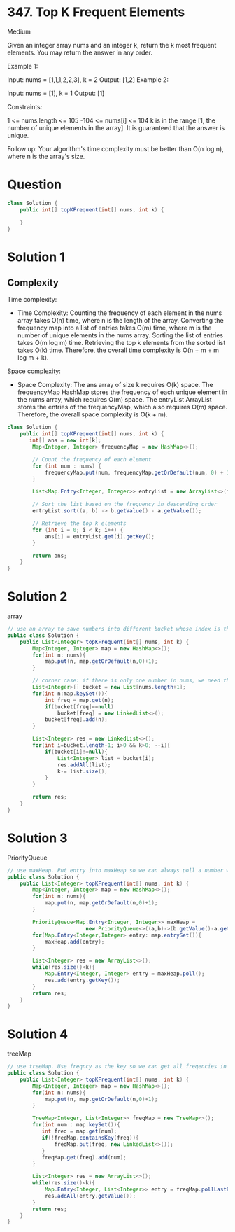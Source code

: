 # 347. Top K Frequent Elements

Medium

Given an integer array nums and an integer k, return the k most frequent elements. You may return the answer in any order.

Example 1:

Input: nums = [1,1,1,2,2,3], k = 2
Output: [1,2]
Example 2:

Input: nums = [1], k = 1
Output: [1]

Constraints:

1 <= nums.length <= 105
-104 <= nums[i] <= 104
k is in the range [1, the number of unique elements in the array].
It is guaranteed that the answer is unique.

Follow up: Your algorithm's time complexity must be better than O(n log n), where n is the array's size.

# Question

```java
class Solution {
    public int[] topKFrequent(int[] nums, int k) {

    }
}
```

# Solution 1

## Complexity

Time complexity:

- Time Complexity:
  Counting the frequency of each element in the nums array takes O(n) time, where n is the length of the array.
  Converting the frequency map into a list of entries takes O(m) time, where m is the number of unique elements in the nums array.
  Sorting the list of entries takes O(m log m) time.
  Retrieving the top k elements from the sorted list takes O(k) time.
  Therefore, the overall time complexity is O(n + m + m log m + k).

Space complexity:

- Space Complexity:
  The ans array of size k requires O(k) space.
  The frequencyMap HashMap stores the frequency of each unique element in the nums array, which requires O(m) space.
  The entryList ArrayList stores the entries of the frequencyMap, which also requires O(m) space.
  Therefore, the overall space complexity is O(k + m).

```java
class Solution {
    public int[] topKFrequent(int[] nums, int k) {
       int[] ans = new int[k];
        Map<Integer, Integer> frequencyMap = new HashMap<>();

        // Count the frequency of each element
        for (int num : nums) {
            frequencyMap.put(num, frequencyMap.getOrDefault(num, 0) + 1);
        }

        List<Map.Entry<Integer, Integer>> entryList = new ArrayList<>(frequencyMap.entrySet());

        // Sort the list based on the frequency in descending order
        entryList.sort((a, b) -> b.getValue() - a.getValue());

        // Retrieve the top k elements
        for (int i = 0; i < k; i++) {
            ans[i] = entryList.get(i).getKey();
        }

        return ans;
    }
}

```

# Solution 2

array

```java
// use an array to save numbers into different bucket whose index is the frequency
public class Solution {
    public List<Integer> topKFrequent(int[] nums, int k) {
        Map<Integer, Integer> map = new HashMap<>();
        for(int n: nums){
            map.put(n, map.getOrDefault(n,0)+1);
        }

        // corner case: if there is only one number in nums, we need the bucket has index 1.
        List<Integer>[] bucket = new List[nums.length+1];
        for(int n:map.keySet()){
            int freq = map.get(n);
            if(bucket[freq]==null)
                bucket[freq] = new LinkedList<>();
            bucket[freq].add(n);
        }

        List<Integer> res = new LinkedList<>();
        for(int i=bucket.length-1; i>0 && k>0; --i){
            if(bucket[i]!=null){
                List<Integer> list = bucket[i];
                res.addAll(list);
                k-= list.size();
            }
        }

        return res;
    }
}

```

# Solution 3

PriorityQueue

```java
// use maxHeap. Put entry into maxHeap so we can always poll a number with largest frequency
public class Solution {
    public List<Integer> topKFrequent(int[] nums, int k) {
        Map<Integer, Integer> map = new HashMap<>();
        for(int n: nums){
            map.put(n, map.getOrDefault(n,0)+1);
        }

        PriorityQueue<Map.Entry<Integer, Integer>> maxHeap =
                         new PriorityQueue<>((a,b)->(b.getValue()-a.getValue()));
        for(Map.Entry<Integer,Integer> entry: map.entrySet()){
            maxHeap.add(entry);
        }

        List<Integer> res = new ArrayList<>();
        while(res.size()<k){
            Map.Entry<Integer, Integer> entry = maxHeap.poll();
            res.add(entry.getKey());
        }
        return res;
    }
}

```

# Solution 4

treeMap

```java
// use treeMap. Use freqncy as the key so we can get all freqencies in order
public class Solution {
    public List<Integer> topKFrequent(int[] nums, int k) {
        Map<Integer, Integer> map = new HashMap<>();
        for(int n: nums){
            map.put(n, map.getOrDefault(n,0)+1);
        }

        TreeMap<Integer, List<Integer>> freqMap = new TreeMap<>();
        for(int num : map.keySet()){
           int freq = map.get(num);
           if(!freqMap.containsKey(freq)){
               freqMap.put(freq, new LinkedList<>());
           }
           freqMap.get(freq).add(num);
        }

        List<Integer> res = new ArrayList<>();
        while(res.size()<k){
            Map.Entry<Integer, List<Integer>> entry = freqMap.pollLastEntry();
            res.addAll(entry.getValue());
        }
        return res;
    }
}

```
